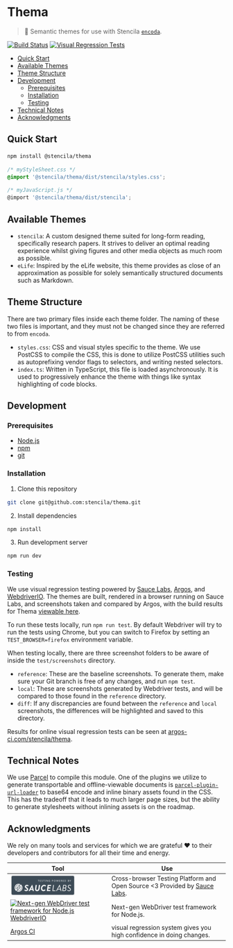 # Thema

> 🎨 Semantic themes for use with Stencila [`encoda`](https://github.com/stencila/encoda).

[![Build Status](https://travis-ci.org/stencila/thema.svg?branch=master)](https://travis-ci.org/stencila/thema)
[![Visual Regression Tests](https://img.shields.io/badge/Argos%20CI-Visual%20Regression%20tests-informational?style=flat)](https://www.argos-ci.com/stencila/thema)

- [Quick Start](#quick-start)
- [Available Themes](#available-themes)
- [Theme Structure](#theme-structure)
- [Development](#development)
  - [Prerequisites](#prerequisites)
  - [Installation](#installation)
  - [Testing](#testing)
- [Technical Notes](#technical-notes)
- [Acknowledgments](#acknowledgments)

## Quick Start

```sh
npm install @stencila/thema
```

```css
/* myStyleSheet.css */
@import '@stencila/thema/dist/stencila/styles.css';
```

```js
/* myJavaScript.js */
@import '@stencila/thema/dist/stencila';
```

## Available Themes

- `stencila`: A custom designed theme suited for long-form reading,
  specifically research papers. It strives to deliver an optimal reading
  experience whilst giving figures and other media objects as much room as
  possible.
- `eLife`: Inspired by the eLife website, this theme provides as
  close of an approximation as possible for solely semantically structured
  documents such as Markdown.

## Theme Structure

There are two primary files inside each theme folder. The naming of these two
files is important, and they must not be changed since they are referred to
from `encoda`.

- `styles.css`: CSS and visual styles specific to the theme. We use PostCSS
  to compile the CSS, this is done to utilize PostCSS utilities such as
  autoprefixing vendor flags to selectors, and writing nested selectors.
- `index.ts`: Written in TypeScript, this file is loaded asynchronously. It is
  used to progressively enhance the theme with things like syntax highlighting
  of code blocks.

## Development

### Prerequisites

- [Node.js](https://nodejs.org/en/)
- [npm](https://www.npmjs.com)
- [git](https://git-scm.com)

### Installation

1. Clone this repository

```sh
git clone git@github.com:stencila/thema.git
```

2. Install dependencies

```sh
npm install
```

3. Run development server

```sh
npm run dev
```

### Testing

We use visual regression testing powered by [Sauce Labs](https://saucelabs.com), [Argos](https://www.argos-ci.com), and [WebdriverIO](https://webdriver.io).
The themes are built, rendered in a browser running on Sauce Labs, and screenshots taken and compared by Argos, with the build results for Thema [viewable here](https://www.argos-ci.com/stencila/thema/).

To run these tests locally, run `npm run test`.
By default Webdriver will try to run the tests using Chrome, but you can switch to Firefox by setting an `TEST_BROWSER=firefox` environment variable.

When testing locally, there are three screenshot folders to be aware of inside the `test/screenshots` directory.

- `reference`: These are the baseline screenshots. To generate them, make sure your Git branch is free of any changes, and run `npm test`.
- `local`: These are screenshots generated by Webdriver tests, and will be compared to those found in the `reference` directory.
- `diff`: If any discrepancies are found between the `reference` and `local` screenshots, the differences will be highlighted and saved to this directory.

Results for online visual regression tests can be seen at [argos-ci.com/stencila/thema](https://www.argos-ci.com/stencila/thema).

## Technical Notes

We use [Parcel](https://parceljs.org) to compile this module. One of the
plugins we utilize to generate transportable and offline-viewable documents
is [`parcel-plugin-url-loader`](https://github.com/stencila/parcel-plugin-url-loader)
to base64 encode and inline binary assets found in the CSS. This has the
tradeoff that it leads to much larger page sizes, but the ability to generate
stylesheets without inlining assets is on the roadmap.

## Acknowledgments

We rely on many tools and services for which we are grateful ❤ to their developers and contributors for all their time and energy.

| Tool                                                                                                                                                       | Use                                                                                                |
| ---------------------------------------------------------------------------------------------------------------------------------------------------------- | -------------------------------------------------------------------------------------------------- |
| <a href="Sauce Labs"><img src="./.github/PoweredBySauceLabs.svg" width="150" alt="Testing powered by Sauce Labs" /></a>                                    | Cross-browser Testing Platform and Open Source <3 Provided by [Sauce Labs](https://saucelabs.com). |
| <a href="WebdriverIO"><img src="https://webdriver.io/img/webdriverio.png" width="50" alt="Next-gen WebDriver test framework for Node.js" />WebdriverIO</a> | Next-gen WebDriver test framework for Node.js.                                                     |
| [Argos CI](https://www.argos-ci.com)                                                                                                                       | visual regression system gives you high confidence in doing changes.                               |
